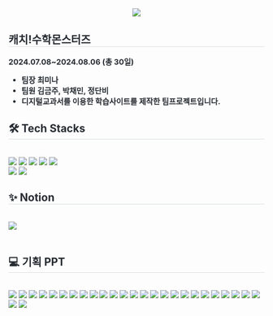 <div align= "center">
    <img src="https://github.com/user-attachments/assets/b649a782-8475-4aa9-8623-560dfad44bc1" />
    </div>
    <div style="text-align: left;"> 
    <h2 style="border-bottom: 1px solid #d8dee4; color: #282d33;"> 캐치!수학몬스터즈 </h2>  
    <div style="font-weight: 700; font-size: 15px; text-align: left; color: #282d33;"> 2024.07.08~2024.08.06 (총 30일)
    <ul>
    <li>팀장 최미나</li>
    <li>팀원 김금주, 박채민, 정단비</li>
    <li>디지털교과서를 이용한 학습사이트를 제작한 팀프로젝트입니다. </li>
    </ul>
    </div> 
    </div>
    <div style="text-align: left;">
    <h2 style="border-bottom: 1px solid #d8dee4; color: #282d33;"> 🛠️ Tech Stacks </h2> <br> 
    <div style="margin: ; text-align: left;" "text-align: left;"> <img src="https://img.shields.io/badge/Notion-000000?style=for-the-badge&logo=Notion&logoColor=white">
          <img src="https://img.shields.io/badge/React-61DAFB?style=for-the-badge&logo=React&logoColor=white">
          <img src="https://img.shields.io/badge/Node.js-339933?style=for-the-badge&logo=Node.js&logoColor=white">
          <img src="https://img.shields.io/badge/HTML5-E34F26?style=for-the-badge&logo=HTML5&logoColor=white">
          <img src="https://img.shields.io/badge/CSS3-1572B6?style=for-the-badge&logo=CSS3&logoColor=white">
          <br/><img src="https://img.shields.io/badge/Javascript-F7DF1E?style=for-the-badge&logo=Javascript&logoColor=white">
          <img src="https://img.shields.io/badge/Figma-F24E1E?style=for-the-badge&logo=Figma&logoColor=white">
          </div>
    </div>
    <div style="text-align: left;">
    <h2 style="border-bottom: 1px solid #d8dee4; color: #282d33;">✨ Notion </h2> <br> 
    <div style="text-align: left;"> <a href=https://hickory-rise-dcc.notion.site/M-ms-f15088a98d7a4877ae928b365a5686ae?pvs=74> <img src="https://img.shields.io/badge/Notion-000000?style=for-the-badge&logo=Notion&logoColor=white&link=https://hickory-rise-dcc.notion.site/M-ms-f15088a98d7a4877ae928b365a5686ae?pvs=74"> </a>
          </div>  <br> 
    <div style="text-align: left;">  </div> 
    </div>
    <div>
        <div style="text-align: left;">
    <h2 style="border-bottom: 1px solid #d8dee4; color: #282d33;"> 💻 기획 PPT </h2> <br> 
          </div>
<img src="https://github.com/user-attachments/assets/027a2a4e-137e-4df4-b01e-e841c02a3536">
<img src="https://github.com/user-attachments/assets/a728a2ea-41bf-447a-9fd2-870a2662004f">
<img src="https://github.com/user-attachments/assets/720753d9-8ed4-4e47-a50c-4f2ae4f6c9f8">
<img src="https://github.com/user-attachments/assets/62844b90-4409-4191-95a2-62b291d689eb">
<img src="https://github.com/user-attachments/assets/444d38cd-c34b-4116-b829-8d4a7aedc4cf">
<img src="https://github.com/user-attachments/assets/374376fe-b510-4ec1-afad-04b0c0df8d1c">
<img src="https://github.com/user-attachments/assets/692f1e02-c070-4de0-9b28-f6f4c260cfd4">
<img src="https://github.com/user-attachments/assets/ab716f79-6a23-4bec-a37f-df6d9e8226c9">
<img src="https://github.com/user-attachments/assets/7dd8bad2-0884-4016-b9ab-9afce8196b07">
<img src="https://github.com/user-attachments/assets/53a8aebc-b517-4495-a5ff-7771cc01d4e1">
<img src="https://github.com/user-attachments/assets/f9b9efd8-dacc-4393-a3f0-438edb04fbfe">
<img src="https://github.com/user-attachments/assets/77855c82-0e73-46c7-bb59-c04e7d06fd8f">
<img src="https://github.com/user-attachments/assets/30cec9cd-7458-413e-97dc-e6879f88e8eb">
<img src="https://github.com/user-attachments/assets/67636043-518e-4666-a8b3-d72d8a8e0869">
<img src="https://github.com/user-attachments/assets/0040a6f1-6a78-40b3-9d92-4c4547ff9837">
<img src="https://github.com/user-attachments/assets/432a821e-cfa0-4203-82fb-59ecadc1b54c">
<img src="https://github.com/user-attachments/assets/55a767df-a335-40bf-aedf-ee17003df770">
<img src="https://github.com/user-attachments/assets/2be0ea2f-e489-4c65-95d3-448ac1ca1bba">
<img src="https://github.com/user-attachments/assets/a0415b27-1e2c-405f-8183-047b1aa52f61">
<img src="https://github.com/user-attachments/assets/f99ef80e-0bcf-462a-bf2d-b308ee906530">
<img src="https://github.com/user-attachments/assets/90221b0f-d526-4df0-b9f4-9c87bb5071be">
<img src="https://github.com/user-attachments/assets/ccaaca7c-2ec5-4a6c-8c47-18b94184dc46">
<img src="https://github.com/user-attachments/assets/efda8eb7-7e7d-4073-b671-cb97bc1d8ad6">
<img src="https://github.com/user-attachments/assets/a035803c-411c-4a78-96d9-b949f2e19577">
<img src="https://github.com/user-attachments/assets/c50981ff-a64a-4caf-94d3-3ca7aeea7ff9">
<img src="https://github.com/user-attachments/assets/3beb799c-baf9-4f99-83c0-99d4012afcdd">
<img src="https://github.com/user-attachments/assets/7c04199f-cc72-4b1d-b7e6-66e44b9cc88c">
        </div>
    

    
